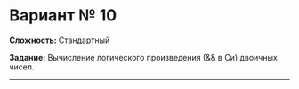 # Вариант № 10
**Сложность:** Стандартный

**Задание:**  Вычисление логического произведения (&& в Си) двоичных чисел.

---